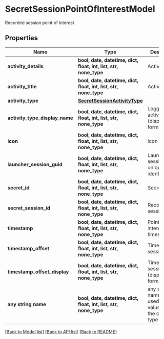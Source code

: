 # SecretSessionPointOfInterestModel

Recorded session point of interest

## Properties
Name | Type | Description | Notes
------------ | ------------- | ------------- | -------------
**activity_details** | **bool, date, datetime, dict, float, int, list, str, none_type** | ActivityDetails | [optional] 
**activity_title** | **bool, date, datetime, dict, float, int, list, str, none_type** | ActivityTitle | [optional] 
**activity_type** | [**SecretSessionActivityType**](SecretSessionActivityType.md) |  | [optional] 
**activity_type_display_name** | **bool, date, datetime, dict, float, int, list, str, none_type** | Logged activity type (display format) | [optional] 
**icon** | **bool, date, datetime, dict, float, int, list, str, none_type** | Icon | [optional] 
**launcher_session_guid** | **bool, date, datetime, dict, float, int, list, str, none_type** | Launcher session unique identifier | [optional] 
**secret_id** | **bool, date, datetime, dict, float, int, list, str, none_type** | Secret ID | [optional] 
**secret_session_id** | **bool, date, datetime, dict, float, int, list, str, none_type** | Recorded session ID | [optional] 
**timestamp** | **bool, date, datetime, dict, float, int, list, str, none_type** | Point of interest timestamp | [optional] 
**timestamp_offset** | **bool, date, datetime, dict, float, int, list, str, none_type** | Time since session start | [optional] 
**timestamp_offset_display** | **bool, date, datetime, dict, float, int, list, str, none_type** | Time since session start (display format) | [optional] 
**any string name** | **bool, date, datetime, dict, float, int, list, str, none_type** | any string name can be used but the value must be the correct type | [optional]

[[Back to Model list]](../README.md#documentation-for-models) [[Back to API list]](../README.md#documentation-for-api-endpoints) [[Back to README]](../README.md)


